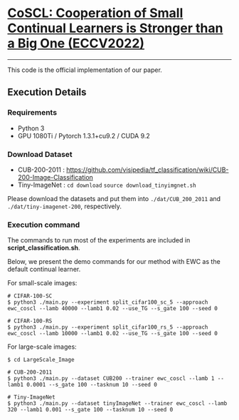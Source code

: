 # [CoSCL: Cooperation of Small Continual Learners is Stronger than a Big One (ECCV2022)]() 

------
This code is the official implementation of our paper.


## **Execution Details**

### Requirements

- Python 3
- GPU 1080Ti / Pytorch 1.3.1+cu9.2 / CUDA 9.2

### Download Dataset
- CUB-200-2011 : https://github.com/visipedia/tf_classification/wiki/CUB-200-Image-Classification
- Tiny-ImageNet : ```cd download``` ```source download_tinyimgnet.sh```

Please download the datasets and put them into ```./dat/CUB_200_2011``` and ```./dat/tiny-imagenet-200```, respectively.

### Execution command
The commands to run most of the experiments are included in **script_classification.sh**.

Below, we present the demo commands for our method with EWC as the default continual learner. 

For small-scale images:

```
# CIFAR-100-SC
$ python3 ./main.py --experiment split_cifar100_sc_5 --approach ewc_coscl --lamb 40000 --lamb1 0.02 --use_TG --s_gate 100 --seed 0

# CIFAR-100-RS
$ python3 ./main.py --experiment split_cifar100_rs_5 --approach ewc_coscl --lamb 10000 --lamb1 0.02 --use_TG --s_gate 100 --seed 0

```

For large-scale images:

```
$ cd LargeScale_Image

# CUB-200-2011
$ python3 ./main.py --dataset CUB200 --trainer ewc_coscl --lamb 1 --lamb1 0.0001 --s_gate 100 --tasknum 10 --seed 0

# Tiny-ImageNet
$ python3 ./main.py --dataset tinyImageNet --trainer ewc_coscl --lamb 320 --lamb1 0.001 --s_gate 100 --tasknum 10 --seed 0

```

